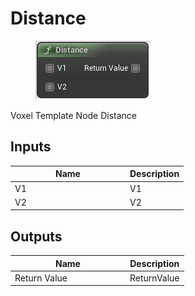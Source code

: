 # Distance

<div align="left" data-full-width="false"><figure><img src="../../../../.gitbook/assets/distance.png" alt=""><figcaption></figcaption></figure></div>

Voxel Template Node Distance

## Inputs

<table><thead><tr><th width="170">Name</th><th>Description</th></tr></thead><tbody><tr><td>V1</td><td>V1</td></tr><tr><td>V2</td><td>V2</td></tr></tbody></table>

## Outputs

<table><thead><tr><th width="170">Name</th><th>Description</th></tr></thead><tbody><tr><td>Return Value</td><td>ReturnValue</td></tr></tbody></table>
